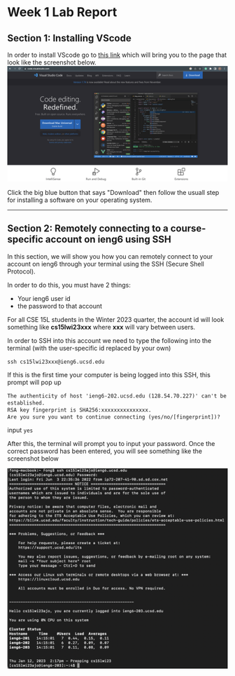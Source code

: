 # Week 1 Lab Report

## Section 1: Installing VScode

In order to install VScode go to [this link](https://code.visualstudio.com/) which will bring you to the page that look like the screenshot below. ![Image](../images/week1image1.png)

Click the big blue button that says "Download" then follow the usuall step for installing a software on your operating system.

---

## Section 2: Remotely connecting to a course-specific account on ieng6 using SSH

In this section, we will show you how you can remotely connect to your account on ieng6 through your terminal using the SSH (Secure Shell Protocol).

In order to do this, you must have 2 things:
* Your ieng6 user id
* the password to that account

For all CSE 15L students in the Winter 2023 quarter, the account id will look something like **cs15lwi23xxx** where **xxx** will vary between users.

In order to SSH into this account we need to type the following into the terminal (with the user-specific id replaced by your own)

```
ssh cs15lwi23xxx@ieng6.ucsd.edu
```

If this is the first time your computer is being logged into this SSH, this prompt will pop up

```
The authenticity of host 'ieng6-202.ucsd.edu (128.54.70.227)' can't be established.
RSA key fingerprint is SHA256:xxxxxxxxxxxxxxx.
Are you sure you want to continue connecting (yes/no/[fingerprint])?
```

input `yes`

After this, the terminal will prompt you to input your password. Once the correct password has been entered, you will see something like the screenshot below

![image](../images/week1image2.png)